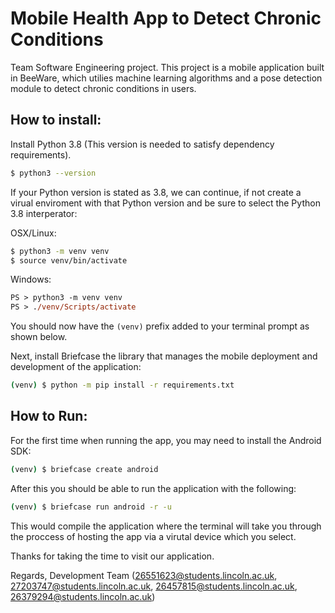 # Mobile Health App to Detect Chronic Conditions

Team Software Engineering project. This project is a mobile application built in BeeWare, which utilies machine learning algorithms and a pose detection module to detect chronic conditions in users.

## How to install:

Install Python 3.8 (This version is needed to satisfy dependency requirements).
```sh
$ python3 --version
```
If your Python version is stated as 3.8, we can continue, if not create a virual enviroment with that Python version and be sure to select the Python 3.8 interperator:

OSX/Linux:
```sh
$ python3 -m venv venv
$ source venv/bin/activate
```

Windows:
```ps
PS > python3 -m venv venv
PS > ./venv/Scripts/activate
```


You should now have the `(venv)` prefix added to your terminal prompt as shown below.

Next, install Briefcase the library that manages the mobile deployment and development of the application:
```sh
(venv) $ python -m pip install -r requirements.txt
```

## How to Run:

For the first time when running the app, you may need to install the Android SDK:
```sh
(venv) $ briefcase create android
```
After this you should be able to run the application with the following:
```sh
(venv) $ briefcase run android -r -u
```
This would compile the application where the terminal will take you through the proccess of hosting the app via a virutal device which you select.

Thanks for taking the time to visit our application.

Regards,
Development Team
(26551623@students.lincoln.ac.uk, 27203747@students.lincoln.ac.uk, 26457815@students.lincoln.ac.uk, 26379294@students.lincoln.ac.uk)
